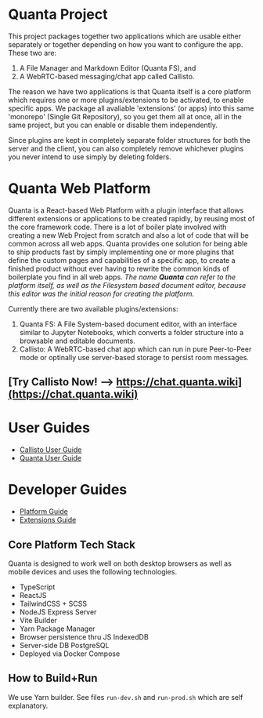 # Quanta Project

This project packages together two applications which are usable either separately or together depending on how you want to configure the app. These two are: 

1) A File Manager and Markdown Editor (Quanta FS), and 
2) A WebRTC-based messaging/chat app called Callisto. 

The reason we have two applications is that Quanta itself is a core platform which requires one or more plugins/extensions to be activated, to enable specific apps. We package all avaliable 'extensions' (or apps) into this same 'monorepo' (Single Git Repository), so you get them all at once, all in the same project, but you can enable or disable them independently. 

Since plugins are kept in completely separate folder structures for both the server and the client, you can also completely remove whichever plugins you never intend to use simply by deleting folders.

# Quanta Web Platform

Quanta is a React-based Web Platform with a plugin interface that allows different extensions or applications to be created rapidly, by reusing most of the core framework code. There is a lot of boiler plate involved with creating a new Web Project from scratch and also a lot of code that will be common across all web apps. Quanta provides one solution for being able to ship products fast by simply implementing one or more plugins that define the custom pages and capabilities of a specific app, to create a finished product without ever having to rewrite the common kinds of boilerplate you find in all web apps. *The name **Quanta** can refer to the platform itself, as well as the Filesystem based document editor, because this editor was the initial reason for creating the platform.*

Currently there are two available plugins/extensions:

1) Quanta FS: A File System-based document editor, with an interface similar to Jupyter Notebooks, which converts a folder structure into a browsable and editable documents.
2) Callisto: A WebRTC-based chat app which can run in pure Peer-to-Peer mode or optinally use server-based storage to persist room messages.

## [Try Callisto Now! --> https://chat.quanta.wiki](https://chat.quanta.wiki)

# User Guides

* [Callisto User Guide](./public/docs/extensions/chat/chat_user_guide.md)
* [Quanta User Guide](./public/docs/extensions/docs/docs_user_guide.md)

# Developer Guides

* [Platform Guide](./public/docs/platform_guide/platform_guide.md)
* [Extensions Guide](./public/docs/extensions_guide/extensions_guide.md)

## Core Platform Tech Stack

Quanta is designed to work well on both desktop browsers as well as mobile devices and uses the following technologies.

* TypeScript
* ReactJS
* TailwindCSS + SCSS
* NodeJS Express Server 
* Vite Builder
* Yarn Package Manager
* Browser persistence thru JS IndexedDB
* Server-side DB PostgreSQL
* Deployed via Docker Compose

## How to Build+Run

We use Yarn builder. See files `run-dev.sh` and `run-prod.sh` which are self explanatory.
